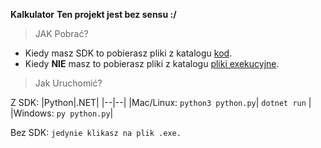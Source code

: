 **Kalkulator**
**Ten projekt jest bez sensu :/**

 > JAK Pobrać?
 - Kiedy masz SDK to pobierasz pliki z katalogu [kod](https://github.com/gregorbart/kalkulatory/tree/main/kod).
 - Kiedy **NIE** masz to pobierasz pliki z katalogu [pliki exekucyjne](https://github.com/gregorbart/kalkulatory/tree/main/pliki%20exekucyjne%20%28.exe%29).
 

>  Jak Uruchomić?
 
Z SDK:
|Python|.NET|
|--|--|
|Mac/Linux: `python3 python.py`| `dotnet run` |
|Windows: `py python.py`| 

Bez SDK:
`jedynie klikasz na plik .exe.`

